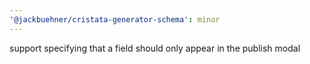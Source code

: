 ```yaml
---
'@jackbuehner/cristata-generator-schema': minor
---
```


support specifying that a field should only appear in the publish modal
